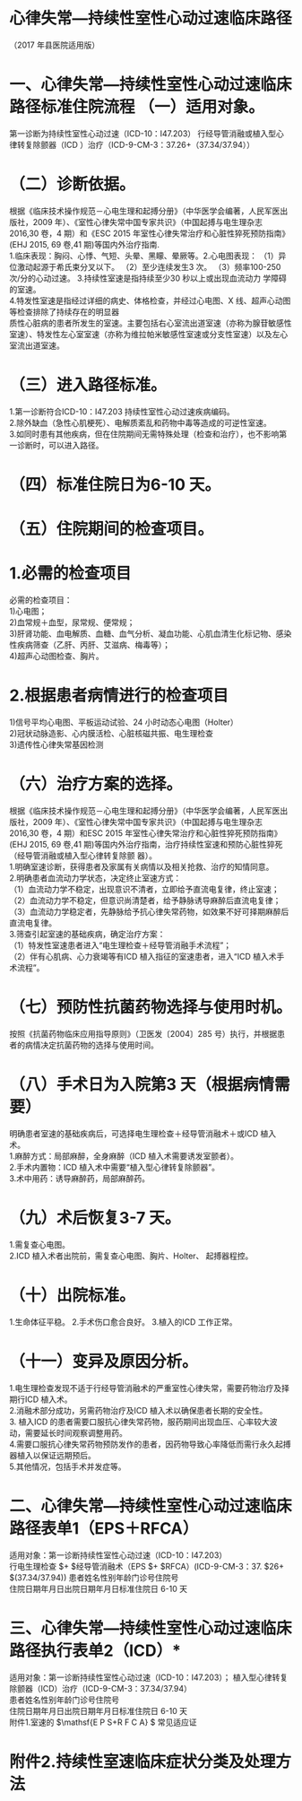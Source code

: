 # 心律失常—持续性室性心动过速临床路径  
（2017 年县医院适用版）  
# 一、心律失常—持续性室性心动过速临床路径标准住院流程 （一）适用对象。  
第一诊断为持续性室性心动过速（ICD-10：I47.203） 行经导管消融或植入型心律转复除颤器（ICD ）治疗（ICD-9-CM-3：37.26+（37.34/37.94））  
# （二）诊断依据。  
根据《临床技术操作规范－心电生理和起搏分册》（中华医学会编著，人民军医出版社，2009 年）、《室性心律失常中国专家共识》（中国起搏与电生理杂志 2016,30 卷，4 期）和《ESC 2015 年室性心律失常治疗和心脏性猝死预防指南》(EHJ 2015, 69 卷,41 期)等国内外治疗指南.  
1.临床表现：胸闷、心悸、气短、头晕、黑矇、晕厥等。2.心电图表现： （1）异位激动起源于希氏束分叉以下。 （2）至少连续发生3 次。 （3）频率100-250 次/分的心动过速。 3.持续性室速是指持续至少30 秒以上或出现血流动力 学障碍的室速。  
4.特发性室速是指经过详细的病史、体格检查，并经过心电图、X 线、超声心动图等检查排除了持续存在的明显器  
质性心脏病的患者所发生的室速。主要包括右心室流出道室速（亦称为腺苷敏感性室速）、特发性左心室室速（亦称为维拉帕米敏感性室速或分支性室速）以及左心室流出道室速。  
# （三）进入路径标准。  
1.第一诊断符合ICD-10：I47.203 持续性室性心动过速疾病编码。  
2.除外缺血（急性心肌梗死）、电解质紊乱和药物中毒等造成的可逆性室速。  
3.如同时患有其他疾病，但在住院期间无需特殊处理（检查和治疗），也不影响第一诊断时，可以进入路径。  
# （四）标准住院日为6-10 天。  
# （五）住院期间的检查项目。  
# 1.必需的检查项目  
必需的检查项目：  
1)心电图；  
2)血常规＋血型，尿常规、便常规；  
3)肝肾功能、血电解质、血糖、血气分析、凝血功能、心肌血清生化标记物、感染性疾病筛查（乙肝、丙肝、艾滋病、梅毒等）；  
4)超声心动图检查、胸片。  
# 2.根据患者病情进行的检查项目  
1)信号平均心电图、平板运动试验、24 小时动态心电图（Holter）  
2)冠状动脉造影、心内膜活检、心脏核磁共振、电生理检查  
3)遗传性心律失常基因检测  
# （六）治疗方案的选择。  
根据《临床技术操作规范－心电生理和起搏分册》（中华医学会编著，人民军医出版社，2009 年）、《室性心律失常中国专家共识》（中国起搏与电生理杂志 2016,30 卷，4 期）和ESC 2015 年室性心律失常治疗和心脏性猝死预防指南》(EHJ 2015, 69 卷,41 期)等国内外治疗指南，治疗持续性室速和预防心脏性猝死（经导管消融或植入型心律转复除颤 器）。  
1.明确室速诊断，获得患者及家属有关病情以及相关抢救、治疗的知情同意。  
2.明确患者血流动力学状态，决定终止室速方式：  
（1）血流动力学不稳定，出现意识不清者，立即给予直流电复律，终止室速；  
（2）血流动力学不稳定，但意识尚清楚者，给予静脉诱导麻醉后直流电复律；  
（3）血流动力学稳定者，先静脉给予抗心律失常药物，如效果不好可择期麻醉后直流电复律。  
3.筛查引起室速的基础疾病，确定治疗方案：  
（1）特发性室速患者进入“电生理检查＋经导管消融手术流程”；  
（2）伴有心肌病、心力衰竭等有ICD 植入指征的室速患者，进入“ICD 植入术手术流程”。  
# （七）预防性抗菌药物选择与使用时机。  
按照《抗菌药物临床应用指导原则》（卫医发〔2004〕285 号）执行，并根据患者的病情决定抗菌药物的选择与使用时间。  
# （八）手术日为入院第3 天（根据病情需要）  
明确患者室速的基础疾病后，可选择电生理检查＋经导管消融术＋或ICD 植入术。  
1.麻醉方式：局部麻醉，全身麻醉（ICD 植入术需要诱发室颤者）。  
2.手术内置物：ICD 植入术中需要“植入型心律转复除颤器”。  
3.术中用药：诱导麻醉药，局部麻醉药。  
# （九）术后恢复3-7 天。  
1.需复查心电图。  
2.ICD 植入术者出院前，需复查心电图、胸片、Holter、 起搏器程控。  
# （十）出院标准。  
1.生命体征平稳。 2.手术伤口愈合良好。 3.植入的ICD 工作正常。  
# （十一）变异及原因分析。  
1.电生理检查发现不适于行经导管消融术的严重室性心律失常，需要药物治疗及择期行ICD 植入术。  
2.消融术部分成功，另需药物治疗及ICD 植入术以确保患者长期的安全性。  
3. 植入ICD 的患者需要口服抗心律失常药物，服药期间出现血压、心率较大波动，需要延长时间观察调整用药。  
4.需要口服抗心律失常药物预防发作的患者，因药物导致心率降低而需行永久起搏器植入以保证远期预后。  
5.其他情况，包括手术并发症等。  
# 二、心律失常—持续性室性心动过速临床路径表单1（EPS＋RFCA）  
适用对象：第一诊断持续性室性心动过速（ICD-10：I47.203）  
行电生理检查 $+ $经导管消融术（EPS $+ $RFCA）(ICD-9-CM-3：37. $26+ $(37.34/37.94)) 患者姓名性别年龄门诊号住院号  
住院日期年月日出院日期年月日标准住院日 6-10 天  
# 三、心律失常—持续性室性心动过速临床路径执行表单2（ICD）\*  
适用对象：第一诊断持续性室性心动过速（ICD-10：I47.203）； 植入型心律转复除颤器（ICD）治疗（ICD-9-CM-3：37.34/37.94）  
患者姓名性别年龄门诊号住院号  
住院日期年月日出院日期年月日标准住院日 6-10  天  
附件1.室速的 $\mathsf{E P S+R F C A} $  常见适应证  
# 附件2.持续性室速临床症状分类及处理方法  

